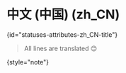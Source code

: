 # 中文 (中国) (zh_CN)
{id="statuses-attributes-zh_CN-title"}

> All lines are translated 😊
>
{style="note"}

